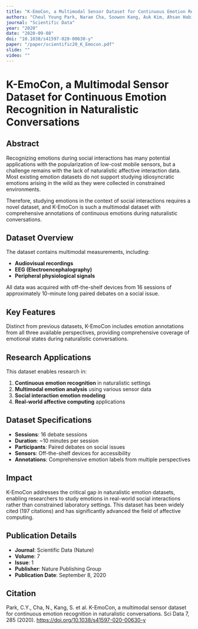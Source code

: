 ```yaml
---
title: "K-EmoCon, a Multimodal Sensor Dataset for Continuous Emotion Recognition in Naturalistic Conversations"
authors: "Cheul Young Park, Narae Cha, Soowon Kang, Auk Kim, Ahsan Habib Khandoker, Leontios Hadjileontiadis, Alice Oh, Yong Jeong, Uichin Lee"
journal: "Scientific Data"
year: "2020"
date: "2020-09-08"
doi: "10.1038/s41597-020-00630-y"
paper: "/paper/scientific20_K_Emocon.pdf"
slide: ""
video: ""
---
```


# K-EmoCon, a Multimodal Sensor Dataset for Continuous Emotion Recognition in Naturalistic Conversations

## Abstract

Recognizing emotions during social interactions has many potential applications with the popularization of low-cost mobile sensors, but a challenge remains with the lack of naturalistic affective interaction data. Most existing emotion datasets do not support studying idiosyncratic emotions arising in the wild as they were collected in constrained environments.

Therefore, studying emotions in the context of social interactions requires a novel dataset, and K-EmoCon is such a multimodal dataset with comprehensive annotations of continuous emotions during naturalistic conversations.

## Dataset Overview

The dataset contains multimodal measurements, including:

- **Audiovisual recordings**
- **EEG (Electroencephalography)**
- **Peripheral physiological signals**

All data was acquired with off-the-shelf devices from 16 sessions of approximately 10-minute long paired debates on a social issue.

## Key Features

Distinct from previous datasets, K-EmoCon includes emotion annotations from all three available perspectives, providing comprehensive coverage of emotional states during naturalistic conversations.

## Research Applications

This dataset enables research in:

1. **Continuous emotion recognition** in naturalistic settings
2. **Multimodal emotion analysis** using various sensor data
3. **Social interaction emotion modeling**
4. **Real-world affective computing** applications

## Dataset Specifications

- **Sessions**: 16 debate sessions
- **Duration**: ~10 minutes per session
- **Participants**: Paired debates on social issues
- **Sensors**: Off-the-shelf devices for accessibility
- **Annotations**: Comprehensive emotion labels from multiple perspectives

## Impact

K-EmoCon addresses the critical gap in naturalistic emotion datasets, enabling researchers to study emotions in real-world social interactions rather than constrained laboratory settings. This dataset has been widely cited (197 citations) and has significantly advanced the field of affective computing.

## Publication Details

- **Journal**: Scientific Data (Nature)
- **Volume**: 7
- **Issue**: 1
- **Publisher**: Nature Publishing Group
- **Publication Date**: September 8, 2020

## Citation

Park, C.Y., Cha, N., Kang, S. et al. K-EmoCon, a multimodal sensor dataset for continuous emotion recognition in naturalistic conversations. Sci Data 7, 285 (2020). https://doi.org/10.1038/s41597-020-00630-y 